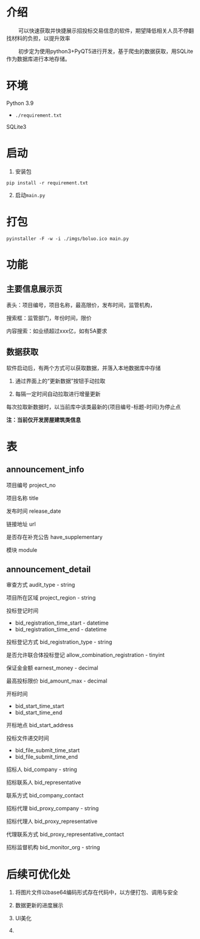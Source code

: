 # 介绍

        可以快速获取并快捷展示招投标交易信息的软件，期望降低相关人员不停翻找材料的负担，以提升效率

        初步定为使用python3+PyQT5进行开发，基于爬虫的数据获取，用SQLite作为数据库进行本地存储。

# 环境

Python 3.9

- `./requirement.txt`

SQLite3



# 启动

1. 安装包

```shell
pip install -r requirement.txt
```

2. 启动`main.py`



# 打包

```shell
pyinstaller -F -w -i ./imgs/boluo.ico main.py
```





# 功能

## 主要信息展示页

表头：项目编号，项目名称，最高限价，发布时间，监管机构，

搜索框：监管部门，年份时间，限价

内容搜索：如业绩超过xxx亿，如有5A要求

## 数据获取

软件启动后，有两个方式可以获取数据，并落入本地数据库中存储

1. 通过界面上的“更新数据”按钮手动拉取

2. 每隔一定时间自动拉取进行增量更新

每次拉取新数据时，以当前库中该类最新的{项目编号-标题-时间}为停止点

**注：当前仅开发房屋建筑类信息**

# 表

## announcement_info

项目编号 project_no

项目名称 title

发布时间 release_date

链接地址 url

是否存在补充公告 have_supplementary

模块 module

## announcement_detail

审查方式 audit_type - string

项目所在区域 project_region - string

投标登记时间

- bid_registration_time_start - datetime
- bid_registration_time_end - datetime

投标登记方式 bid_registration_type - string

是否允许联合体投标登记 allow_combination_registration - tinyint

保证金金额 earnest_money - decimal

最高投标限价 bid_amount_max - decimal

开标时间

- bid_start_time_start
- bid_start_time_end

开标地点 bid_start_address

投标文件递交时间

- bid_file_submit_time_start
- bid_file_submit_time_end

招标人 bid_company - string

招标联系人 bid_representative

联系方式 bid_company_contact

招标代理 bid_proxy_company - string

招标代理人 bid_proxy_representative

代理联系方式 bid_proxy_representative_contact

招标监督机构 bid_monitor_org - string



# 后续可优化处

1. 将图片文件以base64编码形式存在代码中，以方便打包、调用与安全

2. 数据更新的进度展示

3. UI美化

4. 
